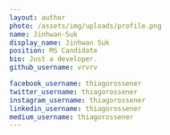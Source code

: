 ```yaml
---
layout: author
photo: /assets/img/uploads/profile.png
name: Jinhwan-Suk
display_name: Jinhwan Suk
position: MS Candidate
bio: Just a developer.
github_username: vrvrv

facebook_username: thiagorossener
twitter_username: thiagorossener
instagram_username: thiagorossener
linkedin_username: thiagorossener
medium_username: thiagorossener
---
```


